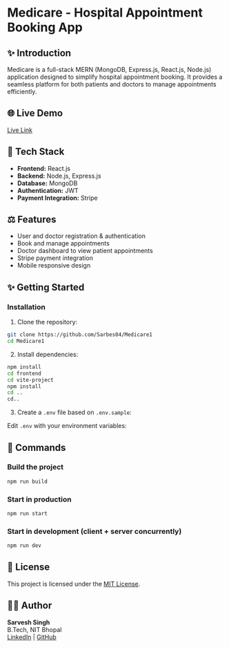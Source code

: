 # Medicare - Hospital Appointment Booking App

## ✨ Introduction

Medicare is a full-stack MERN (MongoDB, Express.js, React.js, Node.js) application designed to simplify hospital appointment booking. It provides a seamless platform for both patients and doctors to manage appointments efficiently.

## 🌐 Live Demo

[Live Link](https://medicare-app.onrender.com/)&#x20;

## 📆 Tech Stack

- **Frontend:** React.js
- **Backend:** Node.js, Express.js
- **Database:** MongoDB
- **Authentication:** JWT
- **Payment Integration:** Stripe

## ⚖️ Features

- User and doctor registration & authentication
- Book and manage appointments
- Doctor dashboard to view patient appointments
- Stripe payment integration
- Mobile responsive design

## ✨ Getting Started

### Installation

1. Clone the repository:

```bash
git clone https://github.com/Sarbes04/Medicare1
cd Medicare1
```

2. Install dependencies:

```bash
npm install
cd frontend
cd vite-project
npm install
cd ..
cd..
```

3. Create a `.env` file based on `.env.sample`:

Edit `.env` with your environment variables:

## 🚀 Commands

### Build the project

```bash
npm run build
```

### Start in production

```bash
npm run start
```

### Start in development (client + server concurrently)

```bash
npm run dev
```

## 📄 License

This project is licensed under the [MIT License](LICENSE).

## 👨‍💻 Author

**Sarvesh Singh**\
B.Tech, NIT Bhopal\
[LinkedIn](https://www.linkedin.com/in/sarvesh-singh-161550223/) | [GitHub](https://github.com/sarveshsingh6263)

